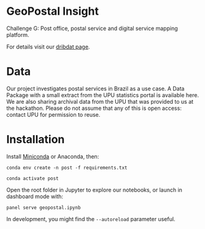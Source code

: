# GeoPostal Insight

Challenge G: Post office, postal service and digital service mapping platform.

For details visit our [dribdat page](https://dribdat.hackathon.post/project/22).

# Data

Our project investigates postal services in Brazil as a use case. A Data Package with a small extract from the UPU statistics portal is available here. We are also sharing archival data from the UPU that was provided to us at the hackathon. Please do not assume that any of this is open access: contact UPU for permission to reuse.

# Installation

Install [Miniconda](https://docs.anaconda.com/free/miniconda/miniconda-install/) or Anaconda, then:

`conda env create -n post -f requirements.txt`

`conda activate post`

Open the root folder in Jupyter to explore our notebooks, or launch in dashboard mode with:

`panel serve geopostal.ipynb`

In development, you might find the `--autoreload` parameter useful.
